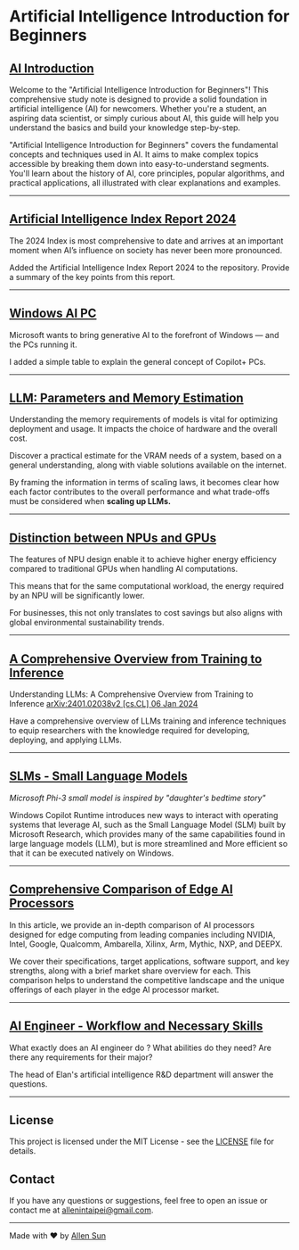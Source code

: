 # Artificial Intelligence Introduction for Beginners

## [AI Introduction](https://github.com/AlleninTaipei/Artificial-Intelligence-Introduction-for-Beginners/blob/main/AI%20Introduction.md)

Welcome to the "Artificial Intelligence Introduction for Beginners"! This comprehensive study note is designed to provide a solid foundation in artificial intelligence (AI) for newcomers. Whether you're a student, an aspiring data scientist, or simply curious about AI, this guide will help you understand the basics and build your knowledge step-by-step.

"Artificial Intelligence Introduction for Beginners" covers the fundamental concepts and techniques used in AI. It aims to make complex topics accessible by breaking them down into easy-to-understand segments. You'll learn about the history of AI, core principles, popular algorithms, and practical applications, all illustrated with clear explanations and examples.

---

## [Artificial Intelligence Index Report 2024](https://github.com/AlleninTaipei/Artificial-Intelligence-Introduction-for-Beginners/blob/main/Artificial%20Intelligence%20Index%20Report%202024.md)

The 2024 Index is most comprehensive to date and arrives at an important moment when AI’s influence on society has never been more pronounced.

Added the Artificial Intelligence Index Report 2024 to the repository. Provide a summary of the key points from this report.

---

## [Windows AI PC](https://github.com/AlleninTaipei/Artificial-Intelligence-Introduction-for-Beginners/blob/main/Windows%20AI%20PC.md)

Microsoft wants to bring generative AI to the forefront of Windows — and the PCs running it.

I added a simple table to explain the general concept of Copilot+ PCs.

---

## [LLM: Parameters and Memory Estimation](https://github.com/AlleninTaipei/Artificial-Intelligence-Introduction-for-Beginners/blob/main/LLM%20Parameters%20and%20Memory%20Estimation.md)

Understanding the memory requirements of models is vital for optimizing deployment and usage. It impacts the choice of hardware and the overall cost.

Discover a practical estimate for the VRAM needs of a system, based on a general understanding, along with viable solutions available on the internet.

By framing the information in terms of scaling laws, it becomes clear how each factor contributes to the overall performance and what trade-offs must be considered when **scaling up LLMs.**

---

## [Distinction between NPUs and GPUs](https://github.com/AlleninTaipei/Artificial-Intelligence-Introduction-for-Beginners/blob/main/Distinction%20between%20NPUs%20and%20GPUs.md#distinction-between-npus-and-gpus)

The features of NPU design enable it to achieve higher energy efficiency compared to traditional GPUs when handling AI computations. 

This means that for the same computational workload, the energy required by an NPU will be significantly lower. 

For businesses, this not only translates to cost savings but also aligns with global environmental sustainability trends.

---

## [A Comprehensive Overview from Training to Inference](https://github.com/AlleninTaipei/Artificial-Intelligence-Introduction-for-Beginners/blob/main/A%20Comprehensive%20Overview%20from%20Training%20to%20Inference.md)

Understanding LLMs: A Comprehensive Overview from Training to Inference
[arXiv:2401.02038v2 [cs.CL] 06 Jan 2024](https://arxiv.org/html/2401.02038v2/#S4)

Have a comprehensive overview of LLMs training and inference techniques to equip researchers with the knowledge required for developing, deploying, and applying LLMs.

---

## [SLMs - Small Language Models ](https://github.com/AlleninTaipei/Artificial-Intelligence-Introduction-for-Beginners/blob/main/SLMs%20-%20Small%20Language%20Models%20.md)

*Microsoft Phi-3 small model is inspired by "daughter's bedtime story"*

Windows Copilot Runtime introduces new ways to interact with operating systems that leverage AI, such as the Small Language Model (SLM) built by Microsoft Research, which provides many of the same capabilities found in large language models (LLM), but is more streamlined and More efficient so that it can be executed natively on Windows.

---

## [Comprehensive Comparison of Edge AI Processors](https://github.com/AlleninTaipei/Artificial-Intelligence-Introduction-for-Beginners/blob/main/Comprehensive%20Comparison%20of%20Edge%20AI%20Processors.md)

In this article, we provide an in-depth comparison of AI processors designed for edge computing from leading companies including NVIDIA, Intel, Google, Qualcomm, Ambarella, Xilinx, Arm, Mythic, NXP, and DEEPX.

We cover their specifications, target applications, software support, and key strengths, along with a brief market share overview for each. This comparison helps to understand the competitive landscape and the unique offerings of each player in the edge AI processor market.

---

## [AI Engineer - Workflow and Necessary Skills](https://github.com/AlleninTaipei/Artificial-Intelligence-Introduction-for-Beginners/blob/main/AI%20Engineer%20-%20%20Workflow%20and%20Necessary%20Skills.md)

What exactly does an AI engineer do ? What abilities do they need?
Are there any requirements for their major?

The head of Elan's artificial intelligence R&D department will answer the questions.

---

## License

This project is licensed under the MIT License - see the [LICENSE](LICENSE) file for details.

## Contact

If you have any questions or suggestions, feel free to open an issue or contact me at [allenintaipei@gmail.com](mailto:allnintapei@gmil.com).

---

Made with ❤️ by [Allen Sun](https://github.com/allenintaipei)
